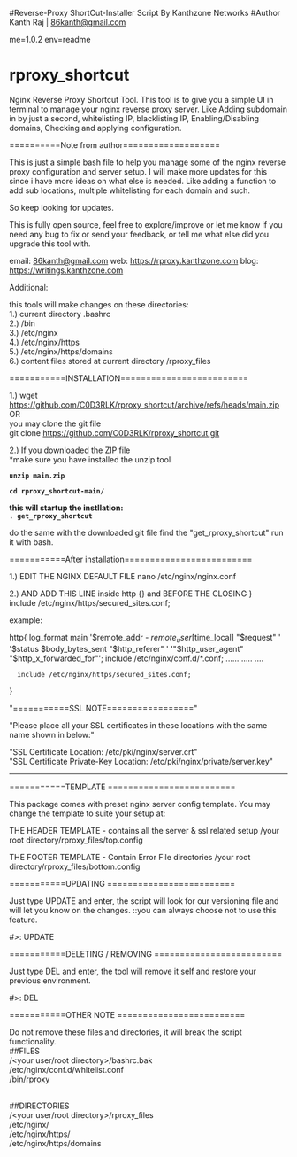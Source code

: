 #Reverse-Proxy ShortCut-Installer Script By Kanthzone Networks
#Author Kanth Raj | 86kanth@gmail.com

me=1.0.2
env=readme

# rproxy_shortcut
Nginx Reverse Proxy Shortcut Tool. This tool is to give you a simple UI in terminal to manage your nginx reverse proxy server. Like Adding subdomain in by just a second, whitelisting IP, blacklisting IP, Enabling/Disabling domains, Checking and applying configuration.




==========Note from author===================

This is just a simple bash file to help you manage some of the nginx reverse proxy configuration and server setup.
I will make more updates for this since i have more ideas on what else is needed.
Like adding a function to add sub locations, multiple whitelisting for each domain and such.

So keep  looking for updates.

This is fully open source, feel free to explore/improve or let me know if you need any bug to fix or send your feedback,
or tell me what else did you upgrade this tool with.

email: 86kanth@gmail.com
web: https://rproxy.kanthzone.com
blog: https://writings.kanthzone.com

Additional:

this tools will make changes on these directories:<br>
1.) current directory .bashrc<br>
2.) /bin<br>
3.) /etc/nginx<br>
4.) /etc/nginx/https<br>
5.) /etc/nginx/https/domains<br>
6.) content files stored at current directory /rproxy_files<br>

===========INSTALLATION=========================<br>

1.) wget https://github.com/C0D3RLK/rproxy_shortcut/archive/refs/heads/main.zip<br>
OR<br>
you may clone the git file <br>
git clone https://github.com/C0D3RLK/rproxy_shortcut.git<br>


2.) If you downloaded the ZIP file <br>
*make sure you have installed the unzip tool<br>

<b>```unzip main.zip```<br>

```cd rproxy_shortcut-main/```<br>

this will startup the instllation:<br>
```. get_rproxy_shortcut```<br>

</b>

do the same with the downloaded git file find the "get_rproxy_shortcut" run it with bash.
<br>



===========After installation=========================


1.) EDIT THE NGINX DEFAULT FILE
    nano /etc/nginx/nginx.conf

2.) AND ADD THIS LINE inside http {} and BEFORE THE CLOSING }<br>
     include /etc/nginx/https/secured_sites.conf;

example:


http{
      log_format  main  '$remote_addr - $remote_user [$time_local] "$request" '
      '$status $body_bytes_sent "$http_referer" '
      '"$http_user_agent" "$http_x_forwarded_for"';
      include /etc/nginx/conf.d/*.conf;
  ......
  .....
  ....

```  include /etc/nginx/https/secured_sites.conf;```

}


 "===========SSL NOTE================="

 "Please place all your SSL certificates in these locations with the same name shown in below:"<br>

 "SSL Certificate Location: /etc/pki/nginx/server.crt"<br>
 "SSL Certificate Private-Key Location: /etc/pki/nginx/private/server.key"

 ----------------------------------



===========TEMPLATE =========================


This package comes with preset nginx server config template.
 You may change the template to suite your setup at:


THE HEADER TEMPLATE - contains all the server & ssl related  setup
 /your root directory/rproxy_files/top.config


THE FOOTER TEMPLATE - Contain Error File directories
/your root directory/rproxy_files/bottom.config



===========UPDATING =========================

Just type UPDATE and enter, the script will look for our versioning file and will let you know on the changes.
::you can always choose not to use this feature.

#>: UPDATE



===========DELETING / REMOVING =========================

Just type DEL and enter, the tool will remove it self and restore your previous environment.

#>: DEL


===========OTHER NOTE =========================

Do not remove these files and directories, it will break the script functionality.
<br>
##FILES<br>
/<your user/root directory>/bashrc.bak<br>
/etc/nginx/conf.d/whitelist.conf<br>
/bin/rproxy<br>
<br>

##DIRECTORIES<br>
/<your user/root directory>/rproxy_files<br>
/etc/nginx/<br>
/etc/nginx/https/<br>
/etc/nginx/https/domains<br>
